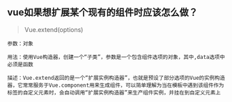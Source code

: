 ## vue如果想扩展某个现有的组件时应该怎么做？

> Vue.extend(options)

```
参数：对象

用法：使用Vue构造器，创建一个“子类”，参数是一个包含组件选项的对象，其中,data选项中必须是函数

描述：Vue.extend返回的是一个“扩展实例构造器”，也就是预设了部分选项的Vue的实例构造器，它常常服务于Vue.component用来生成组件，可以简单理解为当在模板中遇到该组件作为标签的自定义元素时，会自动调用“扩展实例构造器”来生产组件实例，并挂在到自定义元素上
```